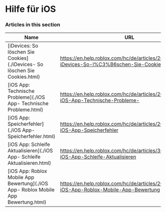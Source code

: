 # Hilfe für iOS  
### Articles in this section
Name|URL
-|-
[iDevices: So löschen Sie Cookies](./iDevices- So löschen Sie Cookies.html) |https://en.help.roblox.com/hc/de/articles/203313530-iDevices-So-l%C3%B6schen-Sie-Cookies
[iOS App: Technische Probleme](./iOS App- Technische Probleme.html) |https://en.help.roblox.com/hc/de/articles/203313470-iOS-App-Technische-Probleme-
[iOS App: Speicherfehler](./iOS App- Speicherfehler.html) |https://en.help.roblox.com/hc/de/articles/203313540-iOS-App-Speicherfehler
[iOS App: Schleife Aktualisieren](./iOS App- Schleife Aktualisieren.html) |https://en.help.roblox.com/hc/de/articles/360000361586-iOS-App-Schleife-Aktualisieren
[iOS App: Roblox Mobile App Bewertung](./iOS App- Roblox Mobile App Bewertung.html) |https://en.help.roblox.com/hc/de/articles/208478126-iOS-App-Roblox-Mobile-App-Bewertung